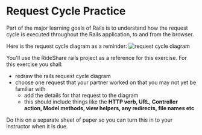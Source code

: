 # Request Cycle Practice

Part of the major learning goals of Rails is to understand how the request cycle is executed throughout the Rails application, to and from the browser.

Here is the request cycle diagram as a reminder:
![request cycle diagram](../images/railsmvc.png)

You'll use the RideShare rails project as a reference for this exercise.
For this exercise you shall:
- redraw the rails request cycle diagram
- choose one request that your partner worked on that you may not yet be familiar with
  - add the details for that request to the diagram
  - this should include things like the **HTTP verb, URL, Controller action, Model methods, view helpers, any redirects, file names etc**

Do this on a separate sheet of paper so you can turn this in to your instructor when it is due.
